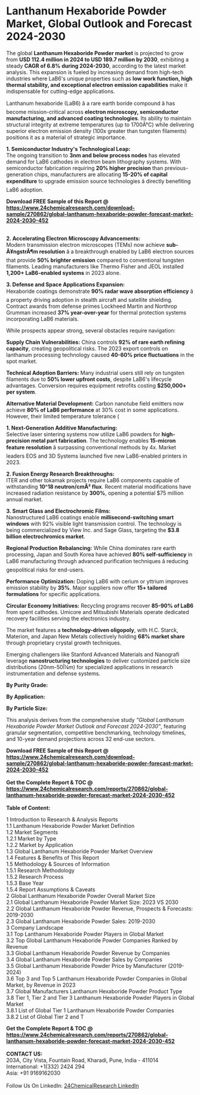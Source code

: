 <h1>Lanthanum Hexaboride Powder Market, Global Outlook and Forecast 2024-2030</h1><p>The global <strong>Lanthanum Hexaboride Powder market</strong> is projected to grow from <strong>USD 112.4 million in 2024 to USD 189.7 million by 2030</strong>, exhibiting a steady <strong>CAGR of 6.8% during 2024-2030</strong>, according to the latest market analysis. This expansion is fueled by increasing demand from high-tech industries where LaB6's unique properties such as <strong>low work function, high thermal stability, and exceptional electron emission capabilities</strong> make it indispensable for cutting-edge applications.</p><p>Lanthanum hexaboride (LaB6) â a rare earth boride compound â has become mission-critical across <strong>electron microscopy, semiconductor manufacturing, and advanced coating technologies</strong>. Its ability to maintain structural integrity at extreme temperatures (up to 1700Â°C) while delivering superior electron emission density (100x greater than tungsten filaments) positions it as a material of strategic importance.</p><p><strong>1. Semiconductor Industry's Technological Leap:</strong><br>
The ongoing transition to <strong>3nm and below process nodes</strong> has elevated demand for LaB6 cathodes in electron beam lithography systems. With semiconductor fabrication requiring <strong>20% higher precision</strong> than previous-generation chips, manufacturers are allocating <strong>15-20% of capital expenditure</strong> to upgrade emission source technologies â directly benefiting LaB6 adoption.</p><div><b>Download FREE Sample of this Report @ 
            <a href="https://www.24chemicalresearch.com/download-sample/270862/global-lanthanum-hexaboride-powder-forecast-market-2024-2030-452">
            https://www.24chemicalresearch.com/download-sample/270862/global-lanthanum-hexaboride-powder-forecast-market-2024-2030-452</a></b></div><br><p><strong>2. Accelerating Electron Microscopy Advancements:</strong><br>
Modern transmission electron microscopes (TEMs) now achieve <strong>sub-Ã¥ngstrÃ¶m resolution</strong> â a breakthrough enabled by LaB6 electron sources that provide <strong>50% brighter emission</strong> compared to conventional tungsten filaments. Leading manufacturers like Thermo Fisher and JEOL installed <strong>1,200+ LaB6-enabled systems</strong> in 2023 alone.</p><p><strong>3. Defense and Space Applications Expansion:</strong><br>
Hexaboride coatings demonstrate <strong>90% radar wave absorption efficiency</strong> â a property driving adoption in stealth aircraft and satellite shielding. Contract awards from defense primes Lockheed Martin and Northrop Grumman increased <strong>37% year-over-year</strong> for thermal protection systems incorporating LaB6 materials.</p><p>While prospects appear strong, several obstacles require navigation:</p><p><strong>Supply Chain Vulnerabilities:</strong> China controls <strong>92% of rare earth refining capacity</strong>, creating geopolitical risks. The 2023 export controls on lanthanum processing technology caused <strong>40-60% price fluctuations</strong> in the spot market.</p><p><strong>Technical Adoption Barriers:</strong> Many industrial users still rely on tungsten filaments due to <strong>50% lower upfront costs</strong>, despite LaB6's lifecycle advantages. Conversion requires equipment retrofits costing <strong>$250,000+ per system</strong>.</p><p><strong>Alternative Material Development:</strong> Carbon nanotube field emitters now achieve <strong>80% of LaB6 performance</strong> at 30% cost in some applications. However, their limited temperature tolerance (
    </p><p><strong>1. Next-Generation Additive Manufacturing:</strong><br>
Selective laser sintering systems now utilize LaB6 powders for <strong>high-precision metal part fabrication</strong>. The technology enables <strong>15-micron feature resolution</strong> â surpassing conventional methods by 4x. Market leaders EOS and 3D Systems launched five new LaB6-enabled printers in 2023.</p><p><strong>2. Fusion Energy Research Breakthroughs:</strong><br>
ITER and other tokamak projects require LaB6 components capable of withstanding <strong>10^18 neutron/cmÂ² flux</strong>. Recent material modifications have increased radiation resistance by <strong>300%</strong>, opening a potential $75 million annual market.</p><p><strong>3. Smart Glass and Electrochromic Films:</strong><br>
Nanostructured LaB6 coatings enable <strong>millisecond-switching smart windows</strong> with 92% visible light transmission control. The technology is being commercialized by View Inc. and Sage Glass, targeting the <strong>$3.8 billion electrochromics market</strong>.</p><p><strong>Regional Production Rebalancing:</strong> While China dominates rare earth processing, Japan and South Korea have achieved <strong>80% self-sufficiency</strong> in LaB6 manufacturing through advanced purification techniques â reducing geopolitical risks for end-users.</p><p><strong>Performance Optimization:</strong> Doping LaB6 with cerium or yttrium improves emission stability by <strong>35%</strong>. Major suppliers now offer <strong>15+ tailored formulations</strong> for specific applications.</p><p><strong>Circular Economy Initiatives:</strong> Recycling programs recover <strong>85-90% of LaB6</strong> from spent cathodes. Umicore and Mitsubishi Materials operate dedicated recovery facilities serving the electronics industry.</p><p>The market features a <strong>technology-driven oligopoly</strong>, with H.C. Starck, Materion, and Japan New Metals collectively holding <strong>68% market share</strong> through proprietary crystal growth techniques.</p><p>Emerging challengers like Stanford Advanced Materials and Nanografi leverage <strong>nanostructuring technologies</strong> to deliver customized particle size distributions (20nm-50Î¼m) for specialized applications in research instrumentation and defense systems.</p><p><strong>By Purity Grade:</strong></p><p><strong>By Application:</strong></p><p><strong>By Particle Size:</strong></p><p>This analysis derives from the comprehensive study <em>"Global Lanthanum Hexaboride Powder Market Outlook and Forecast 2024-2030"</em>, featuring granular segmentation, competitive benchmarking, technology timelines, and 10-year demand projections across 32 end-use sectors.</p><div><b>Download FREE Sample of this Report @ 
            <a href="https://www.24chemicalresearch.com/download-sample/270862/global-lanthanum-hexaboride-powder-forecast-market-2024-2030-452">
            https://www.24chemicalresearch.com/download-sample/270862/global-lanthanum-hexaboride-powder-forecast-market-2024-2030-452</a></b></div><br><div><b>Get the Complete Report & TOC @ 
            <a href="https://www.24chemicalresearch.com/reports/270862/global-lanthanum-hexaboride-powder-forecast-market-2024-2030-452">
            https://www.24chemicalresearch.com/reports/270862/global-lanthanum-hexaboride-powder-forecast-market-2024-2030-452</a></b></div><br>
            <b>Table of Content:</b><p>1 Introduction to Research & Analysis Reports<br />
    1.1 Lanthanum Hexaboride Powder Market Definition<br />
    1.2 Market Segments<br />
        1.2.1 Market by Type<br />
        1.2.2 Market by Application<br />
    1.3 Global Lanthanum Hexaboride Powder Market Overview<br />
    1.4 Features & Benefits of This Report<br />
    1.5 Methodology & Sources of Information<br />
        1.5.1 Research Methodology<br />
        1.5.2 Research Process<br />
        1.5.3 Base Year<br />
        1.5.4 Report Assumptions & Caveats<br />
2 Global Lanthanum Hexaboride Powder Overall Market Size<br />
    2.1 Global Lanthanum Hexaboride Powder Market Size: 2023 VS 2030<br />
    2.2 Global Lanthanum Hexaboride Powder Revenue, Prospects & Forecasts: 2019-2030<br />
    2.3 Global Lanthanum Hexaboride Powder Sales: 2019-2030<br />
3 Company Landscape<br />
    3.1 Top Lanthanum Hexaboride Powder Players in Global Market<br />
    3.2 Top Global Lanthanum Hexaboride Powder Companies Ranked by Revenue<br />
    3.3 Global Lanthanum Hexaboride Powder Revenue by Companies<br />
    3.4 Global Lanthanum Hexaboride Powder Sales by Companies<br />
    3.5 Global Lanthanum Hexaboride Powder Price by Manufacturer (2019-2024)<br />
    3.6 Top 3 and Top 5 Lanthanum Hexaboride Powder Companies in Global Market, by Revenue in 2023<br />
    3.7 Global Manufacturers Lanthanum Hexaboride Powder Product Type<br />
    3.8 Tier 1, Tier 2 and Tier 3 Lanthanum Hexaboride Powder Players in Global Market<br />
        3.8.1 List of Global Tier 1 Lanthanum Hexaboride Powder Companies<br />
        3.8.2 List of Global Tier 2 and T</p><div><b>Get the Complete Report & TOC @ 
            <a href="https://www.24chemicalresearch.com/reports/270862/global-lanthanum-hexaboride-powder-forecast-market-2024-2030-452">
            https://www.24chemicalresearch.com/reports/270862/global-lanthanum-hexaboride-powder-forecast-market-2024-2030-452</a></b></div><br><b>CONTACT US:</b><br>
            203A, City Vista, Fountain Road, Kharadi, Pune, India - 411014<br>
            International: +1(332) 2424 294<br>
            Asia: +91 9169162030 <br><br>
            Follow Us On LinkedIn: <a href="https://www.linkedin.com/company/24chemicalresearch/">24ChemicalResearch LinkedIn</a>